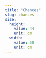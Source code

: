 ```yaml
---
title: "Chances"
slug: chances
size:
  height:
    value: 44
    unit: cm
  width:
    value: 50
    unit: cm
---
```

